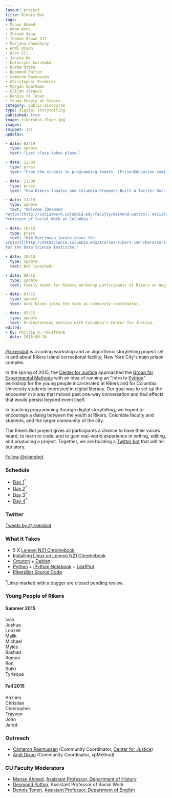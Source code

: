 ```yaml
---
layout: project
title: Rikers Bot
tags:
- Manan Ahmed
- Adam Ares
- Zeinab Aina
- Thomas Brown III
- Marjana Chowdhury
- Andi Dixon
- Alex Gil
- Janine Ko
- Katarzyna Kaczowka
- Durba Mitra
- Desmond Patton
- Cameron Rasmussen
- Christopher Riederer
- Morgan Sparkman
- Elijah Strauss
- Dennis Yi Tenen
- Young People at Rikers
category: public-discourse
type: digital storytelling
published: true
image: rikersbot-flyer.jpg
images:
snippet: 121
updates:

- date: 03/19
  type: update
  text: "Last class takes place."

- date: 12/03
  type: press
  text: "From the streets to programming tweets. [PrisonEducation.com](https://web.archive.org/web/20151210114937/http://www.prisoneducation.com/prison-education-news//from-the-streets-to-programming-tweets)."

- date: 11/30
  type: press
  text: "How Rikers Inmates and Columbia Students Built A Twitter Bot--With No Internet. [Fast Company](https://web.archive.org/web/20151203024210/http://www.fastcompany.com/3053907/innovation-agents/how-rikers-inmates-and-columbia-students-built-a-twitter-bot-with-no-inter), Innovation Agents."

- date: 11/15
  type: update
  text: "Welcome [Desmond
Patton](http://socialwork.columbia.edu/faculty/desmond-patton), Assistant
Professor of Social Work at Columbia."

- date: 10/15
  type: press
  text: "Kim Martineau [wrote about the
project](http://datascience.columbia.edu/stories-rikers-140-characters-or-less)
for the Data Science Institute."

- date: 10/15
  type: update
  text: Bot launched.

- date: 08/15
  type: update
  text: Family event for Rikers workshop participants at Rikers on Aug 10.

- date: 07/15
  type: update
  text: Andi Dixon joins the team as community coordinator.

- date: 05/15
  type: update
  text: Brainstorming session with Columbia's Center for Justice.
edited:
- by: Phillip R. Polefrone
  date: 2016-08-26
---
```


[@rikersbot](https://twitter.com/rikersbot) is a coding workshop and an
algorithmic storytelling project set in and about Rikers Island correctional
facility, New York City's main prison complex.

In the spring of 2015, the [Center for
Justice](http://centerforjustice.columbia.edu/) approached the [Group for
Experimental Methods](http://xpmethod.plaintext.in/) with an idea of running an
"Intro to [Python](https://www.python.org/)" workshop for the young people
incarcerated at Rikers and for Columbia University students interested in
digital literacy. Our goal was to set up the encounter in a way that moved past
one-way conversation and had effects that would persist beyond event itself.

In teaching programming through digital storytelling, we hoped to encourage
a dialog between the youth at Rikers, Columbia faculty and students, and the
larger community of the city.

The Rikers Bot project gives all participants a chance to have their voices
heard, to learn to code, and to gain real-world experience in writing, editing,
and producing a project. Together, we are building a [Twitter
bot](https://twitter.com/rikersbot) that will tell our story.

<a href="https://twitter.com/rikersbot" class="twitter-follow-button" data-show-count="false">Follow @rikersbot</a>
<script>!function(d,s,id){var js,fjs=d.getElementsByTagName(s)[0],p=/^http:/.test(d.location)?'http':'https';if(!d.getElementById(id)){js=d.createElement(s);js.id=id;js.src=p+'://platform.twitter.com/widgets.js';fjs.parentNode.insertBefore(js,fjs);}}(document, 'script', 'twitter-wjs');</script>

### Schedule

- [Day
  1](https://github.com/xpmethod/rikersbot/blob/master/day-1.md)<sup>†</sup>
- [Day 2](https://github.com/xpmethod/rikersbot/blob/master/day-2.md)<sup>†</sup>
- [Day 3](https://github.com/xpmethod/rikersbot/blob/master/day-3.md)<sup>†</sup>
- [Day 4](https://github.com/xpmethod/rikersbot/blob/master/day-4.md)<sup>†</sup>

### Twitter

<a class="twitter-timeline" href="https://twitter.com/rikersbot" data-widget-id="624286882378215424">Tweets by @rikersbot</a>
<script>!function(d,s,id){var js,fjs=d.getElementsByTagName(s)[0],p=/^http:/.test(d.location)?'http':'https';if(!d.getElementById(id)){js=d.createElement(s);js.id=id;js.src=p+"://platform.twitter.com/widgets.js";fjs.parentNode.insertBefore(js,fjs);}}(document,"script","twitter-wjs");</script>

### What It Takes

- 5 X [Lenovo N21
  Chromebook](http://www.lenovopartnernetwork.com/products/lenovo-n21)
- [Installing Linux on Lenovo N21
  Chromebook](https://github.com/xpmethod/rikersbot/blob/master/chromebooksetup.md)
- [Crouton](https://github.com/dnschneid/crouton) +
  [Debian](https://www.debian.org/)
- [Python](https://www.python.org/) + [iPython
  Notebook](http://ipython.org/notebook.html) +
[LeafPad](http://tarot.freeshell.org/leafpad/)
- [RikersBot Source Code](https://github.com/xpmethod/rikersbot)

<sup>†</sup>Links marked with a dagger are closed pending review.

### Young People of Rikers


#### Summer 2015
Ivan   
Joshua  
Lonzell   
Malik  
Michael   
Myles  
Rashad  
Romeo  
Ron  
Sutki  
Tyrieque  

#### Fall 2015

Ahziem  
Christian  
Christopher  
Trayvon  
John  
Jared  

### Outreach

- [Cameron Rasmussen](https://twitter.com/cameron_916) (Community Coordinator, [Center for Justice](http://centerforjustice.columbia.edu/))
- [Andi Dixon](https://twitter.com/thesignalis) (Community Coordinator,
  xpMethod)

### CU Faculty Moderators

- [Manan Ahmed](https://twitter.com/sepoy), [Assistant Professor,
  Department of History](http://history.columbia.edu/faculty/Ahmed.html)
- [Desmond Patton](http://socialwork.columbia.edu/faculty/desmond-patton), Assistant Professor of Social Work
- [Dennis Tenen](https://twitter.com/dennistenen), [Assistant
  Professor, Department of
English](http://english.columbia.edu/people/profile/453)

